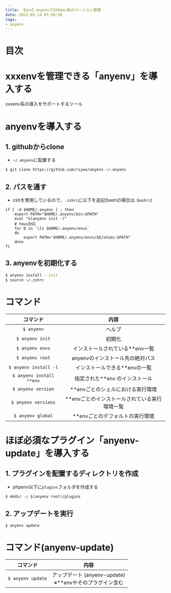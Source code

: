 ```yaml
---
title: 【env】anyenvでXXXenv系のバージョン管理
date: 2021-05-14 01:09:58
tags:
- anyenv
---
```

# 目次
<!-- toc -->
<!-- more -->

# xxxenvを管理できる「anyenv」を導入する
xxxenv系の導入をサポートするツール

# anyenvを導入する
## 1. githubからclone
- `~/.anyenv`に配置する
```bash
$ git clone https://github.com/riywo/anyenv ~/.anyenv
```

## 2. パスを通す
- zshを使用しているので、`.zshrc`に以下を追記(bashの場合は`.bashrc`)
```
if [ -d $HOME/.anyenv ] ; then
    export PATH="$HOME/.anyenv/bin:$PATH"
    eval "$(anyenv init -)"
    # tmux対応
    for D in `\ls $HOME/.anyenv/envs`
    do
        export PATH="$HOME/.anyenv/envs/$D/shims:$PATH"
    done
fi
```
## 3. anyenvを初期化する
```bash
$ anyenv install --init
$ source ~/.zshrc
```
# コマンド
|コマンド|内容|
|:-:|:-:|
|`$ anyenv`|ヘルプ|
|`$ anyenv init`|初期化|
|`$ anyenv envs`|インストールされている\*\*env一覧|
|`$ anyenv root`|anyenvのインストール先の絶対パス|
|`$ anyenv install -l`|インストールできる\*\*envの一覧|
|`$ anyenv install **env`|指定された\*\*env のインストール|
|`$ anyenv version`|\*\*envごとのシェルにおける実行環境|
|`$ anyenv versions`|\*\*envごとのインストールされている実行環境一覧|
|`$ anyenv global`|\*\*envごとのデフォルトの実行環境|

# ほぼ必須なプラグイン「anyenv-update」を導入する
## 1. プラグインを配置するディレクトリを作成
- phpenv以下に`plugins`フォルダを作成する
```bash
$ mkdir -p $(anyenv root)/plugins
```
## 2. アップデートを実行
```bash
$ anyenv update
```

# コマンド(anyenv-update)
|コマンド|内容|
|:-:|:-:|
|`$ anyenv update`|アップデート (anyenv-update)<br>※**envやそのプラグイン含む|
